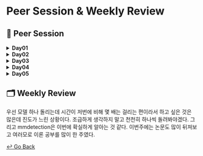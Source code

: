 # Peer Session & Weekly Review

## :handshake: ​Peer Session

<details>
  <summary><b> Day01 </b></summary>
  <div markdown="1">

- 대회 진행 방향 논의

- 협업툴 논의

- 최신 논문, EDA 공부하기

- 피어세션 진행 방향 논의

  </div>
  </details>

<details>
  <summary><b> Day02 </b></summary>
  <div markdown="1">

- EDA 공유

- 대회 진행 사항 공유

  </div>
  </details>

<details>
  <summary><b> Day03 </b></summary>
  <div markdown="1">

- 베이스라인 코드 질의응답

- 프레임웨크 사용법

- 강의 수강 여부 및 대회 진행 사항 공유

  </div>
  </details>

<details>
  <summary><b> Day04 </b></summary>
  <div markdown="1">

- 멘토링 질문 준비
  
- dataset, train & valid set 구분 논의
  
- mmdetection 질의응답
  
- mAP 측정 논의
  
  </div>
  </details>

<details>
  <summary><b> Day05 </b></summary>
  <div markdown="1">

- 학습 정리 여부 확인

- 대회 진행 사항 공유

- 데이터 검수 논의

  </div>
  </details>

## :card_index_dividers: Weekly Review

우선 모델 하나 돌리는데 시간이 저번에 비해 몇 배는 걸리는 편이라서 하고 싶은 것은 많은데 진도가 느린 상황이다. 조급하게 생각하지 말고 천천히 하나씩 돌려봐야겠다. 그리고 mmdetection은 이번에 확실하게 알아는 것 같다. 이번주에는 논문도 많이 뒤져보고 여러모로 이론 공부를 많이 한 주였다.



[↩️ Go Back](https://github.com/lisy0123/Boostcamp_AI_Tech)
